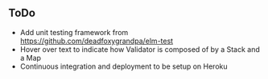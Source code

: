 ## ToDo

- Add unit testing framework from https://github.com/deadfoxygrandpa/elm-test
- Hover over text to indicate how Validator is composed of by a Stack and a Map
- Continuous integration and deployment to be setup on Heroku
